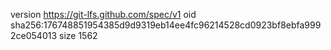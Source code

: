 version https://git-lfs.github.com/spec/v1
oid sha256:176748851954385d9d9319eb14ee4fc96214528cd0923bf8ebfa9992ce054013
size 1562
